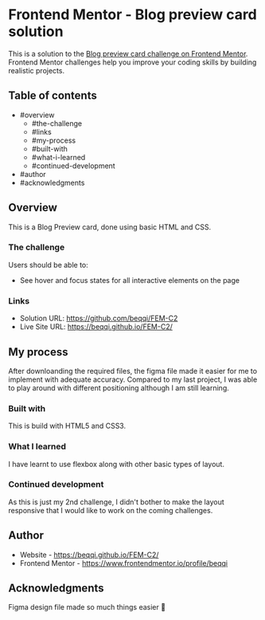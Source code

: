 # Frontend Mentor - Blog preview card solution

This is a solution to the [Blog preview card challenge on Frontend Mentor](https://www.frontendmentor.io/challenges/blog-preview-card-ckPaj01IcS). Frontend Mentor challenges help you improve your coding skills by building realistic projects. 

## Table of contents

- #overview
  - #the-challenge
  - #links
  - #my-process
  - #built-with
  - #what-i-learned
  - #continued-development
- #author
- #acknowledgments



## Overview
This is a Blog Preview card, done using basic HTML and CSS.

### The challenge

Users should be able to:

- See hover and focus states for all interactive elements on the page


### Links

- Solution URL: https://github.com/beqqi/FEM-C2
- Live Site URL: https://beqqi.github.io/FEM-C2/

## My process
After downloanding the required files, the figma file made it easier for me to implement with adequate accuracy. Compared to my last project, I was able to play around with different positioning although I am still learning.

### Built with
This is build with HTML5 and CSS3.


### What I learned

I have learnt to use flexbox along with other basic types of layout.

### Continued development

As this is just my 2nd challenge, I didn't bother to make the layout responsive that I would like to work on the coming challenges.


## Author

- Website - https://beqqi.github.io/FEM-C2/
- Frontend Mentor - https://www.frontendmentor.io/profile/beqqi


## Acknowledgments

Figma design file made so much things easier 🙌

